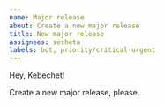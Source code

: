```yaml
---
name: Major release
about: Create a new major release
title: New major release
assignees: sesheta
labels: bot, priority/critical-urgent
---
```


Hey, Kebechet!

Create a new major release, please.
